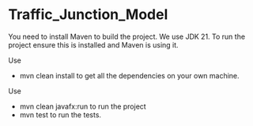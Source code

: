 # Traffic_Junction_Model

You need to install Maven to build the project.
We use JDK 21. To run the project ensure this is installed and Maven is using it.

Use
- mvn clean install
to get all the dependencies on your own machine.

Use
- mvn clean javafx:run 
to run the project
- mvn test
to run the tests.